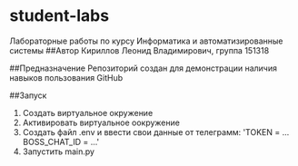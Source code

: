 # student-labs
Лабораторные работы по курсу Информатика и автоматизированные системы
##Автор
Кириллов Леонид Владимирович, группа 151318

##Предназначение
Репозиторий создан для демонстрации наличия навыков пользования GitHub

##Запуск
1. Создать виртуальное окружение
2. Активировать виртуальное оокружение
3. Создать файл .env и ввести свои данные от телеграмм:
'TOKEN = ...
BOSS_CHAT_ID = ...'
4. Запустить main.py
